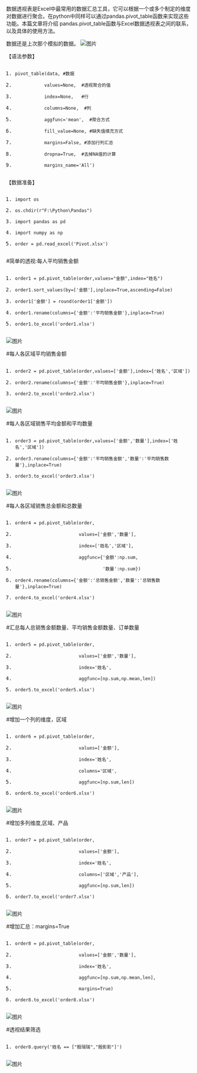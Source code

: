 数据透视表是Excel中最常用的数据汇总工具，它可以根据一个或多个制定的维度对数据进行聚合。在python中同样可以通过pandas.pivot_table函数来实现这些功能。本篇文章将介绍 pandas.pivot_table函数与Excel数据透视表之间的联系，以及具体的使用方法。

数据还是上次那个模拟的数据。
![图片](https://mmbiz.qpic.cn/mmbiz_png/1AQokuKOz2wyx6ibkkZCv5I2mYVUywA0rzhND71eMRMfC565WgINQmBgt9EWMx5ZjKK0VVJaToibxjm1OgDvunDw/640?wx_fmt=png&tp=webp&wxfrom=5&wx_lazy=1&wx_co=1)

【语法参数】

<pre class=""><ol class="list-paddingleft-2"><li><p><code class=""><span><span class="">pivot_table(data, </span><span class="">#数据</span></span></code></p></li><li data-node-id="20210225163430-nzw85nv"><p><code class=""><span><span class="">           values=</span><span class="">None</span><span class="">,  </span><span class="">#透视聚合的值 </span></span></code></p></li><li><p><code class=""><span><span class="">           index=</span><span class="">None</span><span class="">,   </span><span class="">#行</span></span></code></p></li><li data-node-id="20210225163430-eudce87"><p><code class=""><span><span class="">           columns=</span><span class="">None</span><span class="">,  </span><span class="">#列</span></span></code></p></li><li><p><code class=""><span><span class="">           aggfunc=</span><span class="">'mean'</span><span class="">,  </span><span class="">#聚合方式</span></span></code></p></li><li data-node-id="20210225163430-y6wqesk"><p><code class=""><span><span class="">           fill_value=</span><span class="">None</span><span class="">, </span><span class="">#缺失值填充方式</span></span></code></p></li><li><p><code class=""><span><span class="">           margins=</span><span class="">False</span><span class="">, </span><span class="">#添加行列汇总</span></span></code></p></li><li data-node-id="20210225163430-iawajdd"><p><code class=""><span><span class="">           dropna=</span><span class="">True</span><span class="">,  </span><span class="">#去掉NA值的计算</span></span></code></p></li><li><p><code class=""><span><span class="">           margins_name=</span><span class="">'All'</span><span class="">)</span></span></code></p></li></ol></pre>

【数据准备】

<pre class=""><ol class="list-paddingleft-2"><li><p><code class=""><span><span class="">import</span><span class=""> os</span></span></code></p></li><li data-node-id="20210225163430-6szmzqy"><p><code class=""><span><span class="">os.chdir(r</span><span class="">"F:\Python\Pandas"</span><span class="">)</span></span></code></p></li><li><p><code class=""><span><span class="">import</span><span class=""> pandas </span><span class="">as</span><span class=""> pd</span></span></code></p></li><li data-node-id="20210225163430-aalqnfe"><p><code class=""><span><span class="">import</span><span class=""> numpy </span><span class="">as</span><span class=""> np</span></span></code></p></li><li><p><code class=""><span><span class="">order = pd.read_excel(</span><span class="">'Pivot.xlsx'</span><span class="">)</span></span></code></p></li></ol></pre>

#简单的透视:每人平均销售金额

<pre class=""><ol class="list-paddingleft-2"><li><p><code class=""><span><span class="">order1 = pd.pivot_table(order,values=</span><span class="">"金额"</span><span class="">,index=</span><span class="">"姓名"</span><span class="">)</span></span></code></p></li><li data-node-id="20210225163430-vfnan5g"><p><code class=""><span><span class="">order1.sort_values(</span><span class="">by</span><span class="">=[</span><span class="">'金额'</span><span class="">],inplace=</span><span class="">True</span><span class="">,ascending=</span><span class="">False</span><span class="">)</span></span></code></p></li><li><p><code class=""><span><span class="">order1[</span><span class="">'金额'</span><span class="">] = round(order1[</span><span class="">'金额'</span><span class="">])</span></span></code></p></li><li data-node-id="20210225163430-ixft3h8"><p><code class=""><span><span class="">order1.rename(columns={</span><span class="">'金额'</span><span class="">:</span><span class="">'平均销售金额'</span><span class="">},inplace=</span><span class="">True</span><span class="">)</span></span></code></p></li><li><p><code class=""><span><span class="">order1.to_excel(</span><span class="">'order1.xlsx'</span><span class="">)</span></span></code></p></li></ol></pre>

![图片](https://mmbiz.qpic.cn/mmbiz_png/1AQokuKOz2wyx6ibkkZCv5I2mYVUywA0rP0QjBpHXXuSnPnaHMt4WjPGU48sUOIiaDsm98icOICbNgY4QwRcjL8WA/640?wx_fmt=png&tp=webp&wxfrom=5&wx_lazy=1&wx_co=1)

#每人各区域平均销售金额

<pre class=""><ol class="list-paddingleft-2"><li><p><code class=""><span><span class="">order2 = pd.pivot_table(order,values=[</span><span class="">'金额'</span><span class="">],index=[</span><span class="">'姓名'</span><span class="">,</span><span class="">'区域'</span><span class="">])</span></span></code></p></li><li data-node-id="20210225163430-apfqhwb"><p><code class=""><span><span class="">order2.rename(columns={</span><span class="">'金额'</span><span class="">:</span><span class="">'平均销售金额'</span><span class="">},inplace=</span><span class="">True</span><span class="">)</span></span></code></p></li><li><p><code class=""><span><span class="">order2.to_excel(</span><span class="">'order2.xlsx'</span><span class="">)</span></span></code></p></li></ol></pre>

![图片](https://mmbiz.qpic.cn/mmbiz_png/1AQokuKOz2wyx6ibkkZCv5I2mYVUywA0rXVIIriacZl58uoMHXlXRY85hkI8RDpDQbhzVkvoHeWyshA6XrSIFNew/640?wx_fmt=png&tp=webp&wxfrom=5&wx_lazy=1&wx_co=1)

#每人各区域销售平均金额和平均数量

<pre class=""><ol class="list-paddingleft-2"><li><p><code class=""><span><span class="">order3 = pd.pivot_table(order,values=[</span><span class="">'金额'</span><span class="">,</span><span class="">'数量'</span><span class="">],index=[</span><span class="">'姓名'</span><span class="">,</span><span class="">'区域'</span><span class="">])</span></span></code></p></li><li data-node-id="20210225163430-9lzss3e"><p><code class=""><span><span class="">order3.rename(columns={</span><span class="">'金额'</span><span class="">:</span><span class="">'平均销售金额'</span><span class="">,</span><span class="">'数量'</span><span class="">:</span><span class="">'平均销售数量'</span><span class="">},inplace=</span><span class="">True</span><span class="">)</span></span></code></p></li><li><p><code class=""><span><span class="">order3.to_excel(</span><span class="">'order3.xlsx'</span><span class="">)</span></span></code></p></li></ol></pre>

![图片](https://mmbiz.qpic.cn/mmbiz_png/1AQokuKOz2wyx6ibkkZCv5I2mYVUywA0rZJcKU0T3soiat8xbN70bibaO0UqHoE8r78lRUoib0kR2Z8MP1V5qDsfjA/640?wx_fmt=png&tp=webp&wxfrom=5&wx_lazy=1&wx_co=1)

#每人各区域销售总金额和总数量

<pre class=""><ol class="list-paddingleft-2"><li><p><code class=""><span>order4 = pd.pivot_table(order,</span></code></p></li><li data-node-id="20210225163430-v4haq1a"><p><code class=""><span><span class="">                        values=[</span><span class="">'金额'</span><span class="">,</span><span class="">'数量'</span><span class="">],</span></span></code></p></li><li><p><code class=""><span><span class="">                        index=[</span><span class="">'姓名'</span><span class="">,</span><span class="">'区域'</span><span class="">],</span></span></code></p></li><li data-node-id="20210225163430-70me1kx"><p><code class=""><span><span class="">                        aggfunc={</span><span class="">'金额'</span><span class="">:np.sum,</span></span></code></p></li><li><p><code class=""><span><span class="">                                 </span><span class="">'数量'</span><span class="">:np.sum})</span></span></code></p></li><li data-node-id="20210225163430-vgr6gfn"><p><code class=""><span><span class="">order4.rename(columns={</span><span class="">'金额'</span><span class="">:</span><span class="">'总销售金额'</span><span class="">,</span><span class="">'数量'</span><span class="">:</span><span class="">'总销售数量'</span><span class="">},inplace=</span><span class="">True</span><span class="">)</span></span></code></p></li><li><p><code class=""><span><span class="">order4.to_excel(</span><span class="">'order4.xlsx'</span><span class="">)</span></span></code></p></li></ol></pre>

![图片](https://mmbiz.qpic.cn/mmbiz_png/1AQokuKOz2wyx6ibkkZCv5I2mYVUywA0rCM295SRKfThYIpdZ4NLwWRPKbQN7SmSTSa7kj28O4aBeZjjmu9wnfA/640?wx_fmt=png&tp=webp&wxfrom=5&wx_lazy=1&wx_co=1)

#汇总每人总销售金额数量、平均销售金额数量、订单数量

<pre class=""><ol class="list-paddingleft-2"><li><p><code class=""><span>order5 = pd.pivot_table(order,</span></code></p></li><li data-node-id="20210225163430-f1hl14g"><p><code class=""><span><span class="">                        values=[</span><span class="">'金额'</span><span class="">,</span><span class="">'数量'</span><span class="">],</span></span></code></p></li><li><p><code class=""><span><span class="">                        index=</span><span class="">'姓名'</span><span class="">,</span></span></code></p></li><li data-node-id="20210225163430-7hl0yzw"><p><code class=""><span>                        aggfunc=[np.sum,np.mean,len])</span></code></p></li><li><p><code class=""><span><span class="">order5.to_excel(</span><span class="">'order5.xlsx'</span><span class="">)</span></span></code></p></li></ol></pre>

![图片](https://mmbiz.qpic.cn/mmbiz_png/1AQokuKOz2wyx6ibkkZCv5I2mYVUywA0rXQ2AeOicXILuQWOibUSt1Ciafx4vKsgVV6I4Khnr6KYT0Uzfs9YiaX876w/640?wx_fmt=png&tp=webp&wxfrom=5&wx_lazy=1&wx_co=1)

#增加一个列的维度，区域

<pre class=""><ol class="list-paddingleft-2"><li><p><code class=""><span>order6 = pd.pivot_table(order,</span></code></p></li><li data-node-id="20210225163430-ait9l4q"><p><code class=""><span><span class="">                        values=[</span><span class="">'金额'</span><span class="">],</span></span></code></p></li><li><p><code class=""><span><span class="">                        index=</span><span class="">'姓名'</span><span class="">,</span></span></code></p></li><li data-node-id="20210225163430-8i6fb7k"><p><code class=""><span><span class="">                        columns=</span><span class="">'区域'</span><span class="">,</span></span></code></p></li><li><p><code class=""><span>                        aggfunc=[np.sum,len])</span></code></p></li><li data-node-id="20210225163430-79sux2h"><p><code class=""><span><span class="">order6.to_excel(</span><span class="">'order6.xlsx'</span><span class="">)</span></span></code></p></li></ol></pre>

![图片](https://mmbiz.qpic.cn/mmbiz_png/1AQokuKOz2wyx6ibkkZCv5I2mYVUywA0riavRZibcuQmAaALKKeCUVOT9rHewGcagLqdeibWJQMEQtfiafu1w0c2VtA/640?wx_fmt=png&tp=webp&wxfrom=5&wx_lazy=1&wx_co=1)

#增加多列维度,区域、产品

<pre class=""><ol class="list-paddingleft-2"><li><p><code class=""><span>order7 = pd.pivot_table(order,</span></code></p></li><li data-node-id="20210225163430-eq0674c"><p><code class=""><span><span class="">                        values=[</span><span class="">'金额'</span><span class="">],</span></span></code></p></li><li><p><code class=""><span><span class="">                        index=</span><span class="">'姓名'</span><span class="">,</span></span></code></p></li><li data-node-id="20210225163430-bow8fo8"><p><code class=""><span><span class="">                        columns=[</span><span class="">'区域'</span><span class="">,</span><span class="">'产品'</span><span class="">],</span></span></code></p></li><li><p><code class=""><span>                        aggfunc=[np.sum,len])</span></code></p></li><li data-node-id="20210225163430-x088i7l"><p><code class=""><span><span class="">order7.to_excel(</span><span class="">'order7.xlsx'</span><span class="">)</span></span></code></p></li></ol></pre>

![图片](https://mmbiz.qpic.cn/mmbiz_png/1AQokuKOz2wyx6ibkkZCv5I2mYVUywA0ru5XnJKoCvP9UkibqBEriaqtGKQQ1lzxaYznpBdc86PyDVK7U2BWGWx8Q/640?wx_fmt=png&tp=webp&wxfrom=5&wx_lazy=1&wx_co=1)

#增加汇总：margins=True

<pre class=""><ol class="list-paddingleft-2"><li><p><code class=""><span>order8 = pd.pivot_table(order,</span></code></p></li><li data-node-id="20210225163430-n7dzs07"><p><code class=""><span><span class="">                        values=[</span><span class="">'金额'</span><span class="">,</span><span class="">'数量'</span><span class="">],</span></span></code></p></li><li><p><code class=""><span><span class="">                        index=</span><span class="">'姓名'</span><span class="">,</span></span></code></p></li><li data-node-id="20210225163430-902lpxx"><p><code class=""><span>                        aggfunc=[np.sum,np.mean,len],</span></code></p></li><li><p><code class=""><span><span class="">                        margins=</span><span class="">True</span><span class="">)</span></span></code></p></li><li data-node-id="20210225163430-v1zgij0"><p><code class=""><span><span class="">order8.to_excel(</span><span class="">'order8.xlsx'</span><span class="">)</span></span></code></p></li></ol></pre>

![图片](https://mmbiz.qpic.cn/mmbiz_png/1AQokuKOz2wyx6ibkkZCv5I2mYVUywA0rjS3C74FKWhOIKouZ1JlNibJxIgBrg5mcRZNjTDcXHG64tTsXLCfxHzg/640?wx_fmt=png&tp=webp&wxfrom=5&wx_lazy=1&wx_co=1)

#透视结果筛选

<pre class=""><ol class="list-paddingleft-2"><li><p><code class=""><span><span class="">order8.query(</span><span class="">'姓名 == ["殷瑞瑞","殷影影"]'</span><span class="">)</span></span></code></p></li></ol></pre>

![图片](https://mmbiz.qpic.cn/mmbiz_png/1AQokuKOz2wyx6ibkkZCv5I2mYVUywA0rLvzcGVWP3OQwbicNYlstfQbpqCAuia29kmQX6JmDIVczribu9YzvubiaVw/640?wx_fmt=png&tp=webp&wxfrom=5&wx_lazy=1&wx_co=1)

